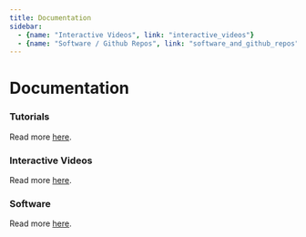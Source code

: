 ```yaml
---
title: Documentation
sidebar: 
  - {name: "Interactive Videos", link: "interactive_videos"}
  - {name: "Software / Github Repos", link: "software_and_github_repos"}
---
```


# Documentation

### Tutorials
Read more [here](tutorials).

### Interactive Videos
Read more [here](videos).

### Software
Read more [here](software).
